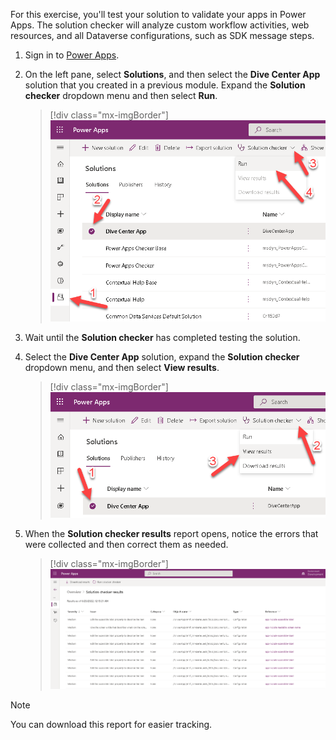 For this exercise, you'll test your solution to validate your apps in Power Apps. The solution checker will analyze custom workflow activities, web resources, and all Dataverse configurations, such as SDK message steps.

1.  Sign in to [Power Apps](https://make.powerapps.com/?azure-portal=true).

1.  On the left pane, select **Solutions**, and then select the **Dive Center App** solution that you created in a previous module. Expand the **Solution checker** dropdown menu and then select **Run**.

	> [!div class="mx-imgBorder"]
	> [![Screenshot of the steps to run the solution checker.](../media/run.png)](../media/run.png#lightbox)

1.  Wait until the **Solution checker** has completed testing the solution.

1.  Select the **Dive Center App** solution, expand the **Solution checker** dropdown menu, and then select **View results**.

	> [!div class="mx-imgBorder"]
	> [![Screenshot of the steps to view results.](../media/view-results.png)](../media/view-results.png#lightbox)

1.  When the **Solution checker results** report opens, notice the errors that were collected and then correct them as needed.

	> [!div class="mx-imgBorder"]
	> [![Screenshot of the errors listed on the Solution checker results report.](../media/errors.png)](../media/errors.png#lightbox)

> [!NOTE]
> You can download this report for easier tracking.
